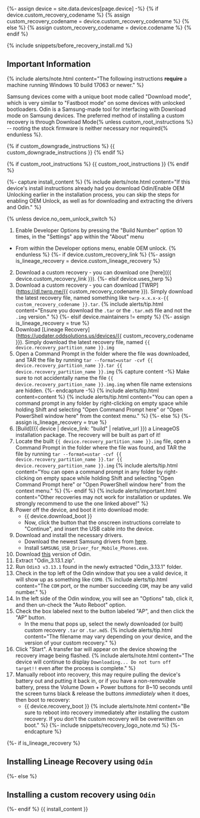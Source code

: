 {%- assign device = site.data.devices[page.device] -%}
{% if device.custom_recovery_codename %}
{% assign custom_recovery_codename = device.custom_recovery_codename %}
{% else %}
{% assign custom_recovery_codename = device.codename %}
{% endif %}

{% include snippets/before_recovery_install.md %}

## Important Information

{% include alerts/note.html content="The following instructions **require** a machine running Windows 10 build 17063 or newer." %}

Samsung devices come with a unique boot mode called "Download mode", which is very similar to "Fastboot mode" on some devices with unlocked bootloaders.
Odin is a Samsung-made tool for interfacing with Download mode on Samsung devices.
The preferred method of installing a custom recovery is through Download Mode{% unless custom_root_instructions %} -- rooting the stock firmware is neither necessary nor required{% endunless %}.

{% if custom_downgrade_instructions %}
{{ custom_downgrade_instructions }}
{% endif %}

{% if custom_root_instructions %}
{{ custom_root_instructions }}
{% endif %}

{%- capture install_content %}
{% include alerts/note.html content="If this device's install instructions already had you download Odin/Enable OEM Unlocking earlier in the installation process, you can skip the steps for enabling OEM Unlock, as well as for downloading and extracting the drivers and Odin." %}

{% unless device.no_oem_unlock_switch %}
1. Enable Developer Options by pressing the "Build Number" option 10 times, in the "Settings" app within the "About" menu
 * From within the Developer options menu, enable OEM unlock.
{% endunless %}
{%- if device.custom_recovery_link %}
{%- assign is_lineage_recovery = device.custom_lineage_recovery %}
2. Download a custom recovery - you can download one [here]({{ device.custom_recovery_link }}).
{%- elsif device.uses_twrp %}
2. Download a custom recovery - you can download [TWRP](https://dl.twrp.me/{{ custom_recovery_codename }}). Simply download the latest recovery file, named something like `twrp-x.x.x-x-{{ custom_recovery_codename }}.tar`.
    {% include alerts/tip.html content="Ensure you download the `.tar` or the `.tar.md5` file and not the `.img` version." %}
{%- elsif device.maintainers != empty %}
{%- assign is_lineage_recovery = true %}
2. Download [Lineage Recovery](https://updater.oddsolutions.us/devices/{{ custom_recovery_codename }}). Simply download the latest recovery file, named `{{ device.recovery_partition_name }}.img`
3. Open a Command Prompt in the folder where the file was downloaded, and TAR the file by running `tar --format=ustar -cvf {{ device.recovery_partition_name }}.tar {{ device.recovery_partition_name }}.img`
    {% capture content -%}
    Make sure to not accidentally name the file `{{ device.recovery_partition_name }}.img.img` when file name extensions are hidden.
    {%- endcapture -%}
    {% include alerts/tip.html content=content %}
    {% include alerts/tip.html content="You can open a command prompt in any folder by right-clicking on empty space while holding Shift and selecting \"Open Command Prompt here\" or \"Open PowerShell window here\" from the context menu." %}
{%- else %}
{%- assign is_lineage_recovery = true %}
2. [Build]({{ device | device_link: "build" | relative_url }}) a LineageOS installation package. The recovery will be built as part of it!
3. Locate the built `{{ device.recovery_partition_name }}.img` file, open a Command Prompt in the folder where the file was found, and TAR the file by running `tar --format=ustar -cvf {{ device.recovery_partition_name }}.tar {{ device.recovery_partition_name }}.img`
    {% include alerts/tip.html content="You can open a command prompt in any folder by right-clicking on empty space while holding Shift and selecting \"Open Command Prompt here\" or \"Open PowerShell window here\" from the context menu." %}
{%- endif %}
    {% include alerts/important.html content="Other recoveries may not work for installation or updates. We strongly recommend to use the one linked above!" %}
3. Power off the device, and boot it into download mode:
    * {{ device.download_boot }}
    * Now, click the button that the onscreen instructions correlate to "Continue", and insert the USB cable into the device.
4. Download and install the necessary drivers.
    * Download the newest Samsung drivers from [here](https://developer.samsung.com/mobile/android-usb-driver.html).
    * Install `SAMSUNG_USB_Driver_for_Mobile_Phones.exe`.
5. Download [this](https://undocumented.software/Odin_3.13.1.zip) version of Odin.
6. Extract "Odin_3.13.1.zip".
7. Run `Odin3 v3.13.1` found in the newly  extracted "Odin_3.13.1" folder.
8. Check in the top left of the Odin window that you see a valid device, it will show up as something like `COM0`.
    {% include alerts/tip.html content="The `COM` port, or the number succeeding `COM`, may be any valid number." %}
9. In the left side of the Odin window, you will see an "Options" tab, click it, and then un-check the "Auto Reboot" option.
10. Check the box labeled next to the button labeled "AP", and then click the "AP" button.
    * In the menu that pops up, select the newly downloaded (or built) custom recovery `.tar` or `.tar.md5`.
    {% include alerts/tip.html content="The filename may vary depending on your device, and the version of your custom recovery." %}
11. Click "Start". A transfer bar will appear on the device showing the recovery image being flashed.
    {% include alerts/note.html content="The device will continue to display `Downloading... Do not turn off target!!` even after the process is complete." %}
12. Manually reboot into recovery, this may require pulling the device's battery out and putting it back in, or if you have a non-removable battery, press the Volume Down + Power buttons for 8~10 seconds until the screen turns black & release the buttons *immediately* when it does, then boot to recovery:
    * {{ device.recovery_boot }}
    {% include alerts/note.html content="Be sure to reboot into recovery immediately after installing the custom recovery. If you don't the custom recovery will be overwritten on boot." %}
{%- include snippets/recovery_logo_note.md %}
{%- endcapture %}

{%- if is_lineage_recovery %}
## Installing Lineage Recovery using `Odin`
{%- else %}
## Installing a custom recovery using `Odin`
{%- endif %}
{{ install_content }}
